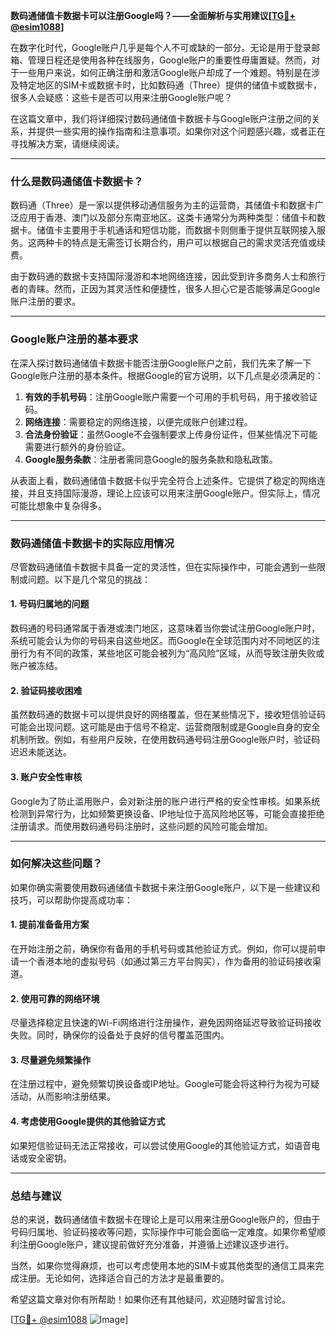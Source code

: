 **数码通储值卡数据卡可以注册Google吗？——全面解析与实用建议[[TG💪+ @esim1088](https://t.me/s/esim1088)]**

在数字化时代，Google账户几乎是每个人不可或缺的一部分。无论是用于登录邮箱、管理日程还是使用各种在线服务，Google账户的重要性毋庸置疑。然而，对于一些用户来说，如何正确注册和激活Google账户却成了一个难题。特别是在涉及特定地区的SIM卡或数据卡时，比如数码通（Three）提供的储值卡或数据卡，很多人会疑惑：这些卡是否可以用来注册Google账户呢？

在这篇文章中，我们将详细探讨数码通储值卡数据卡与Google账户注册之间的关系，并提供一些实用的操作指南和注意事项。如果你对这个问题感兴趣，或者正在寻找解决方案，请继续阅读。

---

### **什么是数码通储值卡数据卡？**

数码通（Three）是一家以提供移动通信服务为主的运营商，其储值卡和数据卡广泛应用于香港、澳门以及部分东南亚地区。这类卡通常分为两种类型：储值卡和数据卡。储值卡主要用于手机通话和短信功能，而数据卡则侧重于提供互联网接入服务。这两种卡的特点是无需签订长期合约，用户可以根据自己的需求灵活充值或续费。

由于数码通的数据卡支持国际漫游和本地网络连接，因此受到许多商务人士和旅行者的青睐。然而，正因为其灵活性和便捷性，很多人担心它是否能够满足Google账户注册的要求。

---

### **Google账户注册的基本要求**

在深入探讨数码通储值卡数据卡能否注册Google账户之前，我们先来了解一下Google账户注册的基本条件。根据Google的官方说明，以下几点是必须满足的：

1. **有效的手机号码**：注册Google账户需要一个可用的手机号码，用于接收验证码。
2. **网络连接**：需要稳定的网络连接，以便完成账户创建过程。
3. **合法身份验证**：虽然Google不会强制要求上传身份证件，但某些情况下可能需要进行额外的身份验证。
4. **Google服务条款**：注册者需同意Google的服务条款和隐私政策。

从表面上看，数码通储值卡数据卡似乎完全符合上述条件。它提供了稳定的网络连接，并且支持国际漫游，理论上应该可以用来注册Google账户。但实际上，情况可能比想象中复杂得多。

---

### **数码通储值卡数据卡的实际应用情况**

尽管数码通储值卡数据卡具备一定的灵活性，但在实际操作中，可能会遇到一些限制或问题。以下是几个常见的挑战：

#### **1. 号码归属地的问题**
数码通的号码通常属于香港或澳门地区，这意味着当你尝试注册Google账户时，系统可能会认为你的号码来自这些地区。而Google在全球范围内对不同地区的注册行为有不同的政策，某些地区可能会被列为“高风险”区域，从而导致注册失败或账户被冻结。

#### **2. 验证码接收困难**
虽然数码通的数据卡可以提供良好的网络覆盖，但在某些情况下，接收短信验证码可能会出现问题。这可能是由于信号不稳定、运营商限制或是Google自身的安全机制所致。例如，有些用户反映，在使用数码通号码注册Google账户时，验证码迟迟未能送达。

#### **3. 账户安全性审核**
Google为了防止滥用账户，会对新注册的账户进行严格的安全性审核。如果系统检测到异常行为，比如频繁更换设备、IP地址位于高风险地区等，可能会直接拒绝注册请求。而使用数码通号码注册时，这些问题的风险可能会增加。

---

### **如何解决这些问题？**

如果你确实需要使用数码通储值卡数据卡来注册Google账户，以下是一些建议和技巧，可以帮助你提高成功率：

#### **1. 提前准备备用方案**
在开始注册之前，确保你有备用的手机号码或其他验证方式。例如，你可以提前申请一个香港本地的虚拟号码（如通过第三方平台购买），作为备用的验证码接收渠道。

#### **2. 使用可靠的网络环境**
尽量选择稳定且快速的Wi-Fi网络进行注册操作，避免因网络延迟导致验证码接收失败。同时，确保你的设备处于良好的信号覆盖范围内。

#### **3. 尽量避免频繁操作**
在注册过程中，避免频繁切换设备或IP地址。Google可能会将这种行为视为可疑活动，从而影响注册结果。

#### **4. 考虑使用Google提供的其他验证方式**
如果短信验证码无法正常接收，可以尝试使用Google的其他验证方式，如语音电话或安全密钥。

---

### **总结与建议**

总的来说，数码通储值卡数据卡在理论上是可以用来注册Google账户的，但由于号码归属地、验证码接收等问题，实际操作中可能会面临一定难度。如果你希望顺利注册Google账户，建议提前做好充分准备，并遵循上述建议逐步进行。

当然，如果你觉得麻烦，也可以考虑使用本地的SIM卡或其他类型的通信工具来完成注册。无论如何，选择适合自己的方法才是最重要的。

希望这篇文章对你有所帮助！如果你还有其他疑问，欢迎随时留言讨论。

[[TG💪+ @esim1088](https://t.me/s/esim1088) ![Image](https://i.postimg.cc/4NQfJmqS/Snipaste-2025-05-13-00-14-12.png)]